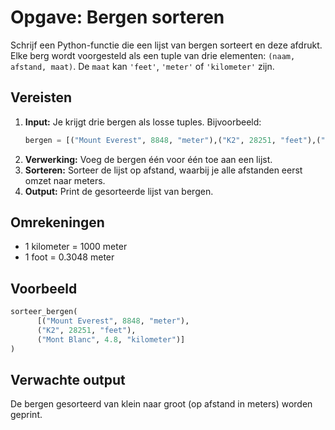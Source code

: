 # Opgave: Bergen sorteren

Schrijf een Python-functie die een lijst van bergen sorteert en deze afdrukt. Elke berg wordt voorgesteld als een tuple van drie elementen: `(naam, afstand, maat)`. De `maat` kan `'feet'`, `'meter'` of `'kilometer'` zijn.

## Vereisten

1. **Input:** Je krijgt drie bergen als losse tuples. Bijvoorbeeld:
   ```python
   bergen = [("Mount Everest", 8848, "meter"),("K2", 28251, "feet"),("Mont Blanc", 4.8, "kilometer")]
   ```
2. **Verwerking:** Voeg de bergen één voor één toe aan een lijst.
3. **Sorteren:** Sorteer de lijst op afstand, waarbij je alle afstanden eerst omzet naar meters.
4. **Output:** Print de gesorteerde lijst van bergen.

## Omrekeningen

- 1 kilometer = 1000 meter
- 1 foot = 0.3048 meter

## Voorbeeld

```python
sorteer_bergen(
      [("Mount Everest", 8848, "meter"),
      ("K2", 28251, "feet"),
      ("Mont Blanc", 4.8, "kilometer")]
)
```

## Verwachte output

De bergen gesorteerd van klein naar groot (op afstand in meters) worden geprint.
